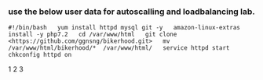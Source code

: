 ### use the below user data for autoscalling and loadbalancing lab.

`#!/bin/bash  
yum install httpd mysql git -y  
amazon-linux-extras install -y php7.2  
cd /var/www/html  
git clone <https://github.com/ggnsng/bikerhood.git>  
mv /var/www/html/bikerhood/*  /var/www/html/  
service httpd start  
chkconfig httpd on`  

1
2
3
